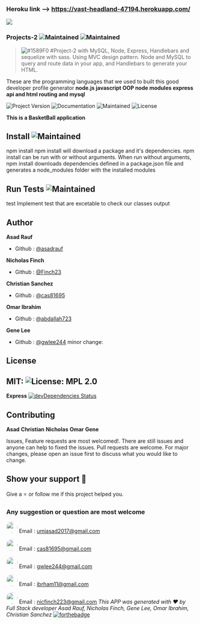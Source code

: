 
 ### Heroku link -->   https://vast-headland-47194.herokuapp.com/
 ![](mainpage.png)
 
### Projects-2 ![Maintained](https://img.shields.io/badge/burger-yellowgreen) ![Maintained](https://img.shields.io/badge/UNC-bootCamp-blue)

> ![#1589F0](https://placehold.it/15/1589F0/000000?text=+) #Project-2 with MySQL, Node, Express, Handlebars and sequelize with sass. Using MVC design pattern.  Node and MySQL to query and route data in your app, and Handlebars to generate your HTML.

These are the programming languages that we used to built this good developer profile generator
**node.js javascript OOP node modules express api and html routing and mysql**


![Project Version](https://img.shields.io/badge/Version-version1.1-blue)  ![Documentation](https://img.shields.io/badge/Documentation-Yes-yellowgreen) ![Maintained](https://img.shields.io/badge/Maintained-Yes-yellowgreen)  ![License](https://img.shields.io/badge/License-MIT-green)

**This is a BasketBall application**

## Install  ![Maintained](https://img.shields.io/badge/npm-install-red)
npm install
npm install will download a package and it's dependencies. npm install can be run with or without arguments. When run without arguments, npm install downloads dependencies defined in a package.json file and generates a node_modules folder with the installed modules

## Run Tests  ![Maintained](https://img.shields.io/badge/npm-test-red)
test
Implement test that are excetable to check our classes output

## Author
**Asad Rauf**
- Github : [@asadrauf](https://github.com/asadrauf)

**Nicholas Finch**
- Github : [@Finch23](https://github.com/Finch23)

**Christian Sanchez**
- Github : [@cas81695](https://github.com/cas81695)

**Omar Ibrahim**
- Github : [@abdallah723](https://github.com/abdallah723)

**Gene Lee**
- Github : [@gwlee244](https://github.com/gwlee244)
 minor change:  

## License 
MIT: ![License: MPL 2.0](https://img.shields.io/badge/License-MPL%202.0-brightgreen.svg)
---
**Express** [![devDependencies Status](https://david-dm.org/dwyl/hapi-auth-jwt2/dev-status.svg)](https://david-dm.org/dwyl/hapi-auth-jwt2?type=dev)
## Contributing
**Asad**
**Christian**
**Nicholas**
**Omar** 
**Gene**

Issues, Feature requests are most welcomed!. There are still issues and anyone can help to fixed the issues. Pull requests are welcome. For major changes, please open an issue first to discuss what you would like to change.

## Show your support :pray:
Give a :star: or follow me if this project helped you.
### Any suggestion or question are most welcome
<img src="https://avatars1.githubusercontent.com/u/7818024?v=4" style="border-radius: 18px" width="30px" style = "border: 2px solid green" /> Email : [umiasad2017@gmail.com](asadrauf)


<img src= "https://avatars1.githubusercontent.com/u/58318559?v=4" style="border-radius: 18px" width="30px" style = "border: 2px solid green" /> Email : [cas81695@gmail.com](cas81695)


<img src= "https://avatars1.githubusercontent.com/u/55607961?v=4" style="border-radius: 18px" width="30px" style = "border: 2px solid green" /> Email : [gwlee244@gmail.com](gwlee244)


<img src= "https://avatars1.githubusercontent.com/u/57788908?v=4" style="border-radius: 18px" width="30px" style = "border: 2px solid green" /> Email : [ibrham11@gmail.com](abdallah723)


<img src= "https://avatars1.githubusercontent.com/u/57764795?v=4" style="border-radius: 18px" width="30px" style = "border: 2px solid green" /> Email : [nicfinch223@gmail.com](Finch23)
*This APP was generated with :heart: by Full Stack developer Asad Rauf, Nicholas Finch, Gene Lee, Omar Ibrahim, Christian Sanchez*
[![forthebadge](https://forthebadge.com/images/badges/made-with-javascript.svg)](https://forthebadge.com)
